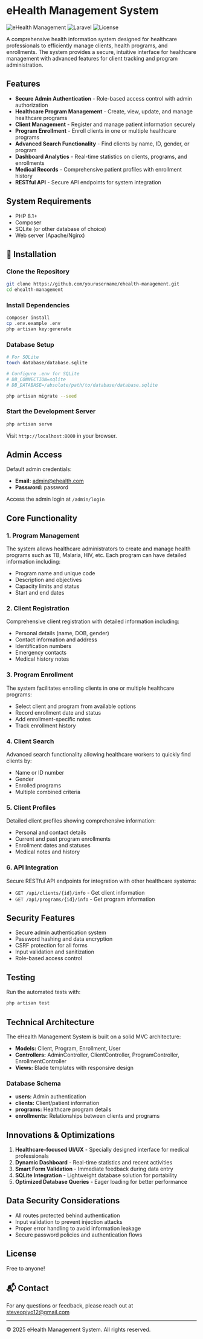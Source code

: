 # eHealth Management System

![eHealth Management](https://img.shields.io/badge/Health-Information%20System-1cc88a)
![Laravel](https://img.shields.io/badge/Laravel-Latest-red)
![License](https://img.shields.io/badge/License-MIT-blue)

A comprehensive health information system designed for healthcare professionals to efficiently manage clients, health programs, and enrollments. The system provides a secure, intuitive interface for healthcare management with advanced features for client tracking and program administration.

## Features

- **Secure Admin Authentication** - Role-based access control with admin authorization
- **Healthcare Program Management** - Create, view, update, and manage healthcare programs
- **Client Management** - Register and manage patient information securely
- **Program Enrollment** - Enroll clients in one or multiple healthcare programs
- **Advanced Search Functionality** - Find clients by name, ID, gender, or program
- **Dashboard Analytics** - Real-time statistics on clients, programs, and enrollments
- **Medical Records** - Comprehensive patient profiles with enrollment history
- **RESTful API** - Secure API endpoints for system integration

## System Requirements

- PHP 8.1+
- Composer
- SQLite (or other database of choice)
- Web server (Apache/Nginx)

## 🔧 Installation

### Clone the Repository

```bash
git clone https://github.com/yourusername/ehealth-management.git
cd ehealth-management
```

### Install Dependencies

```bash
composer install
cp .env.example .env
php artisan key:generate
```

### Database Setup

```bash
# For SQLite
touch database/database.sqlite

# Configure .env for SQLite
# DB_CONNECTION=sqlite
# DB_DATABASE=/absolute/path/to/database/database.sqlite

php artisan migrate --seed
```

### Start the Development Server

```bash
php artisan serve
```

Visit `http://localhost:8000` in your browser.

##  Admin Access

Default admin credentials:
- **Email:** admin@ehealth.com
- **Password:** password

Access the admin login at `/admin/login`

## Core Functionality

### 1. Program Management

The system allows healthcare administrators to create and manage health programs such as TB, Malaria, HIV, etc. Each program can have detailed information including:

- Program name and unique code
- Description and objectives
- Capacity limits and status
- Start and end dates

### 2. Client Registration

Comprehensive client registration with detailed information including:

- Personal details (name, DOB, gender)
- Contact information and address
- Identification numbers
- Emergency contacts
- Medical history notes

### 3. Program Enrollment

The system facilitates enrolling clients in one or multiple healthcare programs:

- Select client and program from available options
- Record enrollment date and status
- Add enrollment-specific notes
- Track enrollment history

### 4. Client Search

Advanced search functionality allowing healthcare workers to quickly find clients by:

- Name or ID number
- Gender
- Enrolled programs
- Multiple combined criteria

### 5. Client Profiles

Detailed client profiles showing comprehensive information:

- Personal and contact details
- Current and past program enrollments
- Enrollment dates and statuses
- Medical notes and history

### 6. API Integration

Secure RESTful API endpoints for integration with other healthcare systems:

- `GET /api/clients/{id}/info` - Get client information
- `GET /api/programs/{id}/info` - Get program information

##  Security Features

- Secure admin authentication system
- Password hashing and data encryption
- CSRF protection for all forms
- Input validation and sanitization
- Role-based access control

##  Testing

Run the automated tests with:

```bash
php artisan test
```

##  Technical Architecture

The eHealth Management System is built on a solid MVC architecture:

- **Models:** Client, Program, Enrollment, User
- **Controllers:** AdminController, ClientController, ProgramController, EnrollmentController
- **Views:** Blade templates with responsive design

### Database Schema

- **users:** Admin authentication
- **clients:** Client/patient information
- **programs:** Healthcare program details
- **enrollments:** Relationships between clients and programs

##  Innovations & Optimizations

1. **Healthcare-focused UI/UX** - Specially designed interface for medical professionals
2. **Dynamic Dashboard** - Real-time statistics and recent activities
3. **Smart Form Validation** - Immediate feedback during data entry
4. **SQLite Integration** - Lightweight database solution for portability
5. **Optimized Database Queries** - Eager loading for better performance

##  Data Security Considerations

- All routes protected behind authentication
- Input validation to prevent injection attacks
- Proper error handling to avoid information leakage
- Secure password policies and authentication flows

##  License

Free to anyone!

## 📬 Contact

For any questions or feedback, please reach out at steveopiyo12@gmail.com

---

© 2025 eHealth Management System. All rights reserved.
